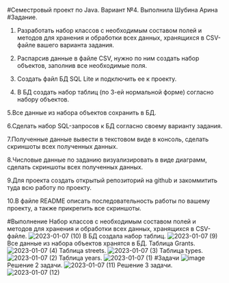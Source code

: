 #Семестровый проект по Java.
Вариант №4.
Выполнила Шубина Арина
#Задание.
1. Разработать набор классов с необходимым составом полей и методов для хранения и обработки всех данных, хранящихся в CSV-файле вашего варианта задания.

2. Распарсив данные в файле CSV, нужно по ним создать набор объектов, заполнив все необходимые поля.

3. Создать файл БД SQL Lite и подключить ее к проекту.

4. В БД создать набор таблиц (по 3-ей нормальной форме) согласно набору объектов.

5.Все данные из набора объектов сохранить в БД.

6.Сделать набор SQL-запросов к БД согласно своему варианту задания.

7.Полученные данные вывести в текстовом виде в консоль, сделать скриншоты всех полученных данных.

8.Числовые данные по заданию визуализировать в виде диаграмм, сделать скриншоты всех полученных данных.

9.Для проекта создать открытый репозиторий на github и закоммитить туда всю работу по проекту.

10.В файле README описать последовательность работы по вашему проекту, а также прикрепить все скриншоты.

#Выполнение
Набор классов с необходимым составом полей и методов для хранения и обработки всех данных, хранящихся в CSV-файле.
![2023-01-07 (10)](https://user-images.githubusercontent.com/114181560/211163421-37fe7544-b8bb-4e64-aaf3-e1cca0125936.png)
В БД создала набор таблиц.
![2023-01-07 (9)](https://user-images.githubusercontent.com/114181560/211163253-fbd2e09e-a49c-48d6-81ac-aea8f4fdc714.png)
Все данные из набора объектов хранятся в БД.
Таблица Grants.
![2023-01-07 (4)](https://user-images.githubusercontent.com/114181560/211163522-3e6618d3-7405-4823-ac04-b413118e11ee.png)
Таблица streets.
![2023-01-07 (3)](https://user-images.githubusercontent.com/114181560/211163550-d40d73c9-394e-4244-9fbf-8b0d2d14e0cf.png)
Таблица types.
![2023-01-07 (2)](https://user-images.githubusercontent.com/114181560/211163561-cbc1c14b-16ce-4745-ae00-70942fe1dd6b.png)
Таблица years.
![2023-01-07 (1)](https://user-images.githubusercontent.com/114181560/211163575-c5ab8483-ea24-4f96-a9c7-3b18e226b84a.png)
#Задачи
![image](https://user-images.githubusercontent.com/114181560/211163819-1910ad2f-f71c-44f2-9b10-2e8eb074feb0.png)
Решение 2 задачи.
![2023-01-07 (11)](https://user-images.githubusercontent.com/114181560/211163666-a9b5c0bb-96eb-4635-946c-0f4e37ad9fc4.png)
Решение 3 задачи.
![2023-01-07 (12)](https://user-images.githubusercontent.com/114181560/211163723-79138e78-198e-4eb3-8b6c-c58248647cbb.png)

